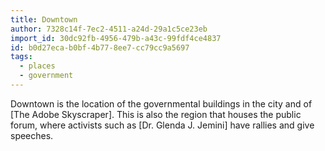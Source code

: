 ```yaml
---
title: Downtown
author: 7328c14f-7ec2-4511-a24d-29a1c5ce23eb
import_id: 30dc92fb-4956-479b-a43c-99fdf4ce4837
id: b0d27eca-b0bf-4b77-8ee7-cc79cc9a5697
tags:
  - places
  - government
---
```

Downtown is the location of the governmental buildings in the city and of [The Adobe Skyscraper]. This is also the region that houses the public forum, where activists such as [Dr. Glenda J. Jemini] have rallies and give speeches.